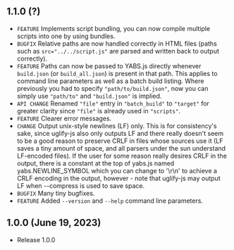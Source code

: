 ## 1.1.0 (?)
- `FEATURE` Implements script bundling, you can now compile multiple scripts into one by using bundles.
- `BUGFIX` Relative paths are now handled correctly in HTML files (paths such as `src="../../script.js"` are parsed and written back to output correctly).
- `FEATURE` Paths can now be passed to YABS.js directly whenever `build.json` (or `build_all.json`) is present in that path. This applies to command line parameters as well as a batch build listing. Where previously you had to specify `"path/to/build.json"`, now you can simply use `"path/to"` and `"build.json"` is implied.
- `API CHANGE` Renamed `"file"` entry in `"batch_build"` to `"target"` for greater clarity since `"file"` is already used in `"scripts"`.
- `FEATURE` Clearer error messages.
- `CHANGE` Output unix-style newlines (LF) only. This is for consistency's sake, since uglify-js also only outputs LF and there really doesn't seem to be a good reason to preserve CRLF in files whose sources use it (LF saves a tiny amount of space, and all parsers under the sun understand LF-encoded files). If the user for some reason really desires CRLF in the output, there is a constant at the top of yabs.js named yabs.NEWLINE_SYMBOL which you can change to '\r\n' to achieve a CRLF encoding in the output, however - note that uglify-js may output LF when --compress is used to save space.
- `BUGFIX` Many tiny bugfixes.
- `FEATURE` Added `--version` and `--help` command line parameters.

## 1.0.0 (June 19, 2023)
- Release 1.0.0
